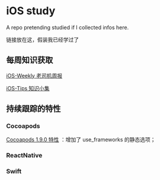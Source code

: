 # iOS study

A repo pretending studied if I collected infos here.

链接放在这，假装我已经学过了

## 每周知识获取
[iOS-Weekly 老司机周报](https://github.com/SwiftOldDriver/iOS-Weekly/tree/master/Reports/2020)

[iOS-Tips 知识小集](https://github.com/awesome-tips/iOS-Tips)


## 持续跟踪的特性

### Cocoapods
[Cocoapods 1.9.0 特性](http://www.cocoachina.com/index.php/articles/895934) ：增加了 use_frameworks 的静态选项；

### ReactNative


### Swift